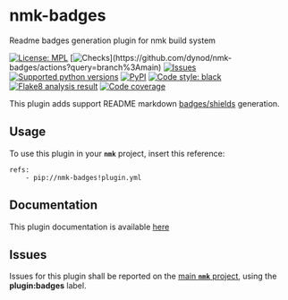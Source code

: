 # nmk-badges
Readme badges generation plugin for nmk build system

<!-- NMK-BADGES-BEGIN -->
[![License: MPL](https://img.shields.io/github/license/dynod/nmk-badges)](https://github.com/dynod/nmk-badges/blob/main/LICENSE)
[![Checks](https://img.shields.io/github/actions/workflow/status/dynod/nmk-badges/build.yml?branch=main&label=build%20%26%20u.t.)](https://github.com/dynod/nmk-badges/actions?query=branch%3Amain)
[![Issues](https://img.shields.io/github/issues-search/dynod/nmk?label=issues&query=is%3Aopen+is%3Aissue+label%3Aplugin%3Abadges)](https://github.com/dynod/nmk/issues?q=is%3Aopen+is%3Aissue+label%3Aplugin%3Abadges)
[![Supported python versions](https://img.shields.io/badge/python-3.8%20--%203.11-blue)](https://www.python.org/)
[![PyPI](https://img.shields.io/pypi/v/nmk-badges)](https://pypi.org/project/nmk-badges/)
[![Code style: black](https://img.shields.io/badge/code%20style-black-000000.svg)](https://github.com/psf/black)
[![Flake8 analysis result](https://img.shields.io/badge/flake8-0-green)](https://flake8.pycqa.org/)
[![Code coverage](https://img.shields.io/codecov/c/github/dynod/nmk-badges)](https://app.codecov.io/gh/dynod/nmk-badges)
<!-- NMK-BADGES-END -->

This plugin adds support README markdown [badges/shields](https://shields.io/) generation.

## Usage

To use this plugin in your **`nmk`** project, insert this reference:
```
refs:
    - pip://nmk-badges!plugin.yml
```

## Documentation

This plugin documentation is available [here](https://github.com/dynod/nmk/wiki/nmk-badges-plugin)

## Issues

Issues for this plugin shall be reported on the [main  **`nmk`** project](https://github.com/dynod/nmk/issues), using the **plugin:badges** label.
